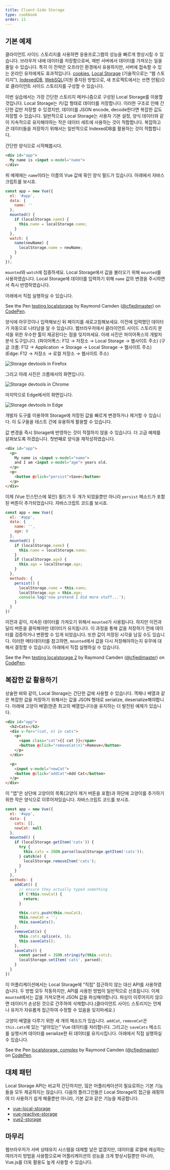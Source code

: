 ```yaml
---
title: Client-Side Storage
type: cookbook
order: 11
---
```


## 기본 예제

클라이언트 사이드 스토리지를 사용하면 응용프로그램의 성능을 빠르게 향상시킬 수 있습니다. 브라우저 내에 데이터를 저장함으로써, 매번 서버에서 데이터를 가져오는 일을 줄일 수 있습니다. 특히 이 전략은 오프라인 환경에서 유용하지만, 서버에 접속할 수 있는 온라인 유저에게도 효과적입니다. [cookies](https://developer.mozilla.org/en-US/docs/Web/HTTP/Cookies), [Local Storage](https://developer.mozilla.org/en-US/docs/Web/API/Web_Storage_API) (기술적으로는 “웹 스토리지”), [IndexedDB](https://developer.mozilla.org/en-US/docs/Web/API/IndexedDB_API), [WebSQL](https://www.w3.org/TR/webdatabase/)(지원 중지된 방법으로, 새 프로젝트에서는 쓰면 안됨)으로 클라이언트 사이드 스토리지를 구성할 수 있습니다.

이번 실습에서는 가장 간단한 스토리지 메커니즘으로 구성된 Local Storage를 이용할 것입니다. Local Storage는 키/값 형태로 데이터를 저장합니다. 이러한 구조로 인해 간단한 값만 저장할 수 있겠지만, 데이터를 JSON encode, decode한다면 복잡한 값도 저장할 수 있습니다. 일반적으로 Local Storage는 사용자 기본 설정, 양식 데이터와 같이 지속적으로 유지해야하는 작은 데이터 세트에 사용하는 것이 적합합니다. 복잡하고 큰 데이터들을 저장하기 위해서는 일반적으로 IndexedDB를 활용하는 것이 적합합니다.

간단한 양식으로 시작해봅시다.

``` html
<div id="app">
  My name is <input v-model="name">
</div>
```

위 예제에는 `name`이라는 이름의 Vue 값에 묶인 양식 필드가 있습니다. 아래에서 자바스크립트를 보시죠.

``` js
const app = new Vue({
  el: '#app',
  data: {
    name: ''
  },
  mounted() {
    if (localStorage.name) {
      this.name = localStorage.name;
    }
  },
  watch: {
    name(newName) {
      localStorage.name = newName;
    }
  }
});
```

`mounted`와 `watch`에 집중하세요. Local Storage에서 값을 불러오기 위해 `mounted`를 사용하였습니다. Local Storage에 데이터를 입력하기 위해 `name` 값의 변경을 주시하면서 즉시 반영하였습니다.

아래에서 직접 실행하실 수 있습니다.

<p data-height="265" data-theme-id="0" data-slug-hash="KodaKb" data-default-tab="js,result" data-user="cfjedimaster" data-embed-version="2" data-pen-title="testing localstorage" class="codepen">See the Pen <a href="https://codepen.io/cfjedimaster/pen/KodaKb/">testing localstorage</a> by Raymond Camden (<a href="https://codepen.io/cfjedimaster">@cfjedimaster</a>) on <a href="https://codepen.io">CodePen</a>.</p>
<script async src="https://static.codepen.io/assets/embed/ei.js"></script>

양식에 아무것이나 입력해보신 뒤 페이지를 새로고침해보세요. 이전에 입력했던 데이터가 자동으로 나타남을 알 수 있습니다. 웹브라우저에서 클라이언트 사이드 스토리지 분석을 위한 우수한 툴이 제공된다는 점을 잊지마세요. 아래 사진은 파이어폭스의 개발자 분석 도구입니다.
(파이어폭스: F12 → 저장소 → Local Storage → 웹사이트 주소)
(구글 크롬: F12 → Application → Storage → Local Storage → 웹사이트 주소)
(Edge: F12 → 저장소 → 로컬 저장소 → 웹사이트 주소)

![Storage devtools in Firefox](/images/devtools-storage.png)

그리고 아래 사진은 크롬에서의 화면입니다.

![Storage devtools in Chrome](/images/devtools-storage-chrome.png)

마지막으로 Edge에서의 화면입니다.

![Storage devtools in Edge](/images/devtools-storage-edge.png)

<p class="tip">개발자 도구를 이용하여 Storage에 저장된 값을 빠르게 변경하거나 제거할 수 있습니다. 이 도구들을 테스트 간에 유용하게 활용할 수 있습니다.</p>

값 변경을 즉시 Storage에 반영하는 것이 적절하지 않을 수 있습니다. 더 고급 예제를 살펴보도록 하겠습니다. 첫번째로 양식을 재작성하였습니다.

``` html
<div id="app">
  <p>
    My name is <input v-model="name">
    and I am <input v-model="age"> years old.
  </p>
  <p>
    <button @click="persist">Save</button>
  </p>
</div>
```

이제 (Vue 인스턴스에 묶인) 필드가 두 개가 되었을뿐만 아니라 `persist` 메소드가 포함된 버튼이 추가되었습니다. 자바스크립트 코드를 보시죠.

``` js
const app = new Vue({
  el: '#app',
  data: {
    name: '',
    age: 0
  },
  mounted() {
    if (localStorage.name) {
      this.name = localStorage.name;
    }
    if (localStorage.age) {
      this.age = localStorage.age;
    }
  },
  methods: {
    persist() {
      localStorage.name = this.name;
      localStorage.age = this.age;
      console.log('now pretend I did more stuff...');
    }
  }
})
```

이전과 같이, 지속된 데이터를 가져오기 위해서 `mounted`가 사용됩니다. 하지만 이전과 달리 버튼을 클릭해야만 데이터가 유지됩니다. 이 과정을 통해 값을 저장하기 전에 데이터를 검증하거나 변환할 수 있게 되었습니다. 또한 값이 저장된 시각을 남길 수도 있습니다. 이러한 메타데이터를 참고하면, `mounted`에서 값을 다시 저장해야하는지 유무에 대해서 결정할 수 있습니다. 아래에서 직접 실행하실 수 있습니다.

<p data-height="265" data-theme-id="0" data-slug-hash="rdOjLN" data-default-tab="js,result" data-user="cfjedimaster" data-embed-version="2" data-pen-title="testing localstorage 2" class="codepen">See the Pen <a href="https://codepen.io/cfjedimaster/pen/rdOjLN/">testing localstorage 2</a> by Raymond Camden (<a href="https://codepen.io/cfjedimaster">@cfjedimaster</a>) on <a href="https://codepen.io">CodePen</a>.</p>
<script async src="https://static.codepen.io/assets/embed/ei.js"></script>

## 복잡한 값 활용하기

상술한 바와 같이, Local Storage는 간단한 값에 사용할 수 있습니다. 객체나 배열과 같은 복잡한 값을 저장하기 위해서는 값을 JSON 형태로 serialize, deserialize해야합니다. 아래에 고양이 배열(현존 최고의 배열입니다)을 유지하는 더 발전된 예제가 있습니다.

``` html
<div id="app">
  <h2>Cats</h2>
  <div v-for="(cat, n) in cats">
    <p>
      <span class="cat">{{ cat }}</span>
      <button @click="removeCat(n)">Remove</button>
    </p>
  </div>

  <p>
    <input v-model="newCat">
    <button @click="addCat">Add Cat</button>
  </p>
</div>
```

이 "앱"은 상단에 고양이의 목록(고양이 제거 버튼을 포함)과 하단에 고양이를 추가하기 위한 작은 양식으로 이루어져있습니다. 자바스크립트 코드를 보시죠.

``` js
const app = new Vue({
  el: '#app',
  data: {
    cats: [],
    newCat: null
  },
  mounted() {
    if (localStorage.getItem('cats')) {
      try {
        this.cats = JSON.parse(localStorage.getItem('cats'));
      } catch(e) {
        localStorage.removeItem('cats');
      }
    }
  },
  methods: {
    addCat() {
      // ensure they actually typed something
      if (!this.newCat) {
        return;
      }

      this.cats.push(this.newCat);
      this.newCat = '';
      this.saveCats();
    },
    removeCat(x) {
      this.cats.splice(x, 1);
      this.saveCats();
    },
    saveCats() {
      const parsed = JSON.stringify(this.cats);
      localStorage.setItem('cats', parsed);
    }
  }
})
```

이 어플리케이션에서는 Local Storage에 “직접” 접근하지 않는 대신 API를 사용하였습니다. 두 방법 모두 작동하지만, API를 사용한 방법이 일반적으로 선호됩니다. 이제 `mounted`에서는 값을 가져오면서 JSON 값을 파싱해야합니다. 파싱이 이루어지지 않으면 데이터가 손상된 것으로 간주하여 삭제합니다.(클라이언트 사이드 스토리지는 언제나 유저가 자유롭게 접근하여 수정할 수 있음을 잊지마세요.)

고양이 배열을 다루기 위한 세 개의 메소드가 있습니다. `addCat`, `removeCat`은 `this.cats`에 있는 “살아있는” Vue 데이터를 처리합니다. 그리고는 `saveCats` 메소드를 실행시켜 데이터를 serialize한 뒤 데이터를 유지시킵니다. 아래에서 직접 실행하실 수 있습니다.

<p data-height="265" data-theme-id="0" data-slug-hash="qoYbyW" data-default-tab="js,result" data-user="cfjedimaster" data-embed-version="2" data-pen-title="localstorage, complex" class="codepen">See the Pen <a href="https://codepen.io/cfjedimaster/pen/qoYbyW/">localstorage, complex</a> by Raymond Camden (<a href="https://codepen.io/cfjedimaster">@cfjedimaster</a>) on <a href="https://codepen.io">CodePen</a>.</p>
<script async src="https://static.codepen.io/assets/embed/ei.js"></script>

## 대체 패턴

Local Storage API는 비교적 간단하지만, 많은 어플리케이션이 필요로하는 기본 기능들을 모두 제공하지는 않습니다. 다음의 플러그인들은 Local Storage의 접근을 래핑하여 더 사용하기 쉽게 해줄뿐만 아니라, 기본 값과 같은 기능을 제공합니다.

* [vue-local-storage](https://github.com/pinguinjkeke/vue-local-storage)
* [vue-reactive-storage](https://github.com/ropbla9/vue-reactive-storage)
* [vue2-storage](https://github.com/yarkovaleksei/vue2-storage)

## 마무리

웹브라우저가 서버 상태유지 시스템을 대체할 날은 없겠지만, 데이터를 로컬에 캐싱하는 여러가지 방법을 사용함으로써 어플리케이션의 성능을 크게 향상시킬뿐만 아니라, Vue.js를 더욱 활용도 높게 사용할 수 있습니다.
